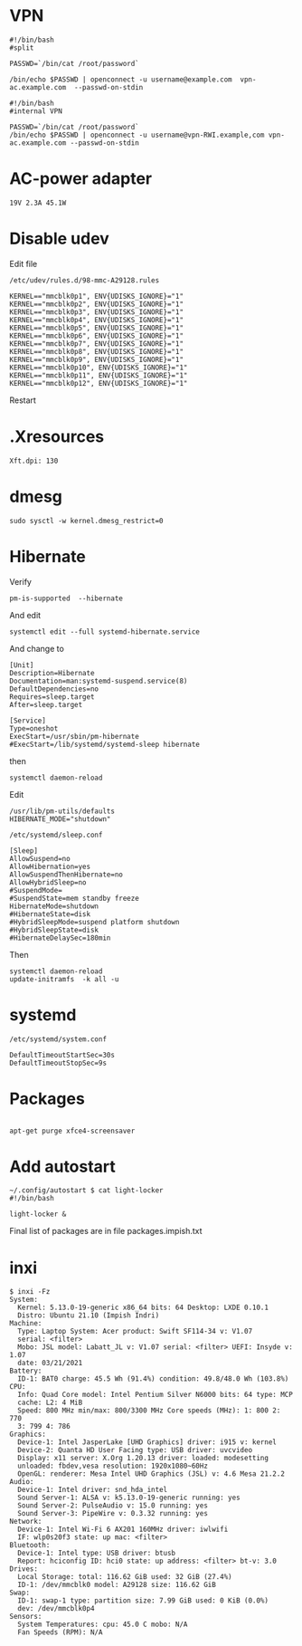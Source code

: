 # VPN

```
#!/bin/bash
#split

PASSWD=`/bin/cat /root/password`

/bin/echo $PASSWD | openconnect -u username@example.com  vpn-ac.example.com  --passwd-on-stdin

#!/bin/bash
#internal VPN

PASSWD=`/bin/cat /root/password`
/bin/echo $PASSWD | openconnect -u username@vpn-RWI.example,com vpn-ac.example.com --passwd-on-stdin

```

# AC-power adapter

`19V 2.3A 45.1W`

# Disable udev

Edit file 

`/etc/udev/rules.d/98-mmc-A29128.rules`

```
KERNEL=="mmcblk0p1", ENV{UDISKS_IGNORE}="1"
KERNEL=="mmcblk0p2", ENV{UDISKS_IGNORE}="1"
KERNEL=="mmcblk0p3", ENV{UDISKS_IGNORE}="1"
KERNEL=="mmcblk0p4", ENV{UDISKS_IGNORE}="1"
KERNEL=="mmcblk0p5", ENV{UDISKS_IGNORE}="1"
KERNEL=="mmcblk0p6", ENV{UDISKS_IGNORE}="1"
KERNEL=="mmcblk0p7", ENV{UDISKS_IGNORE}="1"
KERNEL=="mmcblk0p8", ENV{UDISKS_IGNORE}="1"
KERNEL=="mmcblk0p9", ENV{UDISKS_IGNORE}="1"
KERNEL=="mmcblk0p10", ENV{UDISKS_IGNORE}="1"
KERNEL=="mmcblk0p11", ENV{UDISKS_IGNORE}="1"
KERNEL=="mmcblk0p12", ENV{UDISKS_IGNORE}="1"

```

Restart

# .Xresources

```
Xft.dpi: 130
```


# dmesg

`sudo sysctl -w kernel.dmesg_restrict=0`

# Hibernate

Verify

`pm-is-supported  --hibernate`

And edit

`systemctl edit --full systemd-hibernate.service`

And change to

```
[Unit]
Description=Hibernate
Documentation=man:systemd-suspend.service(8)
DefaultDependencies=no
Requires=sleep.target
After=sleep.target

[Service]
Type=oneshot
ExecStart=/usr/sbin/pm-hibernate
#ExecStart=/lib/systemd/systemd-sleep hibernate
```

then

```
systemctl daemon-reload
```

Edit

```
/usr/lib/pm-utils/defaults 
HIBERNATE_MODE="shutdown"
```

```
/etc/systemd/sleep.conf

[Sleep]
AllowSuspend=no
AllowHibernation=yes
AllowSuspendThenHibernate=no
AllowHybridSleep=no
#SuspendMode=
#SuspendState=mem standby freeze
HibernateMode=shutdown
#HibernateState=disk
#HybridSleepMode=suspend platform shutdown
#HybridSleepState=disk
#HibernateDelaySec=180min
```

Then

```
systemctl daemon-reload
update-initramfs  -k all -u
```

# systemd

```
/etc/systemd/system.conf

DefaultTimeoutStartSec=30s
DefaultTimeoutStopSec=9s
```

# Packages

```apt-get install -y openbox-lxde-session lxde-icon-theme  lxsession lxde-core lxappearance gtk-chtheme gkrellm-cpufreq  lxterminal pm-utils qpdfview ubuntu-mono inxi openjdk-11-jdk gkrellm-cpufreq

apt-get purge xfce4-screensaver
```

# Add autostart

```
~/.config/autostart $ cat light-locker 
#!/bin/bash

light-locker &
```

Final list of packages are in file packages.impish.txt


# inxi

```
$ inxi -Fz
System:
  Kernel: 5.13.0-19-generic x86_64 bits: 64 Desktop: LXDE 0.10.1 
  Distro: Ubuntu 21.10 (Impish Indri) 
Machine:
  Type: Laptop System: Acer product: Swift SF114-34 v: V1.07 
  serial: <filter> 
  Mobo: JSL model: Labatt_JL v: V1.07 serial: <filter> UEFI: Insyde v: 1.07 
  date: 03/21/2021 
Battery:
  ID-1: BAT0 charge: 45.5 Wh (91.4%) condition: 49.8/48.0 Wh (103.8%) 
CPU:
  Info: Quad Core model: Intel Pentium Silver N6000 bits: 64 type: MCP 
  cache: L2: 4 MiB 
  Speed: 800 MHz min/max: 800/3300 MHz Core speeds (MHz): 1: 800 2: 770 
  3: 799 4: 786 
Graphics:
  Device-1: Intel JasperLake [UHD Graphics] driver: i915 v: kernel 
  Device-2: Quanta HD User Facing type: USB driver: uvcvideo 
  Display: x11 server: X.Org 1.20.13 driver: loaded: modesetting 
  unloaded: fbdev,vesa resolution: 1920x1080~60Hz 
  OpenGL: renderer: Mesa Intel UHD Graphics (JSL) v: 4.6 Mesa 21.2.2 
Audio:
  Device-1: Intel driver: snd_hda_intel 
  Sound Server-1: ALSA v: k5.13.0-19-generic running: yes 
  Sound Server-2: PulseAudio v: 15.0 running: yes 
  Sound Server-3: PipeWire v: 0.3.32 running: yes 
Network:
  Device-1: Intel Wi-Fi 6 AX201 160MHz driver: iwlwifi 
  IF: wlp0s20f3 state: up mac: <filter> 
Bluetooth:
  Device-1: Intel type: USB driver: btusb 
  Report: hciconfig ID: hci0 state: up address: <filter> bt-v: 3.0 
Drives:
  Local Storage: total: 116.62 GiB used: 32 GiB (27.4%) 
  ID-1: /dev/mmcblk0 model: A29128 size: 116.62 GiB 
Swap:
  ID-1: swap-1 type: partition size: 7.99 GiB used: 0 KiB (0.0%) 
  dev: /dev/mmcblk0p4 
Sensors:
  System Temperatures: cpu: 45.0 C mobo: N/A 
  Fan Speeds (RPM): N/A 

```
